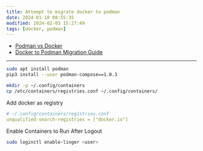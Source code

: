 ```yaml
---
title: Attempt to migrate docker to podman
date: 2024-01-10 08:55:35
modified: 2024-02-03 15:27:49
tags: [docker, podman]
---
```


- [Podman vs Docker](https://www.smarthomebeginner.com/podman-vs-docker/)
- [Docker to Podman Migration Guide](https://www.smarthomebeginner.com/docker-to-podman-migration-guide/)

---
```bash
sudo apt install podman
pip3 install --user podman-compose==1.0.3
```

```bash 
mkdir -p ~/.config/containers 
cp /etc/containers/registries.conf ~/.config/containers/
```

Add docker as registry  

```yaml
# ~/.config/containers/registries.conf
unqualified-search-registries = ["docker.io"]
```


Enable Containers to Run After Logout
```sh
sudo loginctl enable-linger <user>
```
